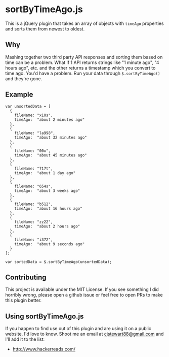 # sortByTimeAgo.js
This is a jQuery plugin that takes an array of objects 
with `timeAgo` properties and sorts them from newest to oldest.

## Why
Mashing together two third party API responses and sorting them 
based on time can be a problem. What if 1 API returns strings 
like "1 minute ago", "4 hours ago", etc. and the other returns 
a timestamp which you convert to time ago. You'd have a problem. Run
your data through `$.sortByTimeAgo()` and they're gone.

## Example
    var unsortedData = [
      {
        fileName: "x10s",
        timeAgo:  "about 2 minutes ago"
      },
      {
        fileName: "la998",
        timeAgo:  "about 32 minutes ago"
      },
      {
        fileName: "00x",
        timeAgo:  "about 45 minutes ago"
      },
      {
        fileName: "717t",
        timeAgo:  "about 1 day ago"
      },
      {
        fileName: "654s",
        timeAgo:  "about 3 weeks ago"
      },
      {
        fileName: "b512",
        timeAgo:  "about 16 hours ago"
      },
      {
        fileName: "zz22",
        timeAgo:  "about 2 hours ago"
      },
      {
        fileName: "i372",
        timeAgo:  "about 9 seconds ago"
      }
    ];

    var sortedData = $.sortByTimeAgo(unsortedData);
    
## Contributing
This project is available under the MIT License. If you see something I did 
horribly wrong, please open a github issue or feel free to open PRs to make 
this plugin better.

## Using sortByTimeAgo.js
If you happen to find use out of this plugin and are using it on a public website, I'd
love to know. Shoot me an email at cjstewart88@gmail.com and I'll add it to the list:

- http://www.hackerreads.com/ 